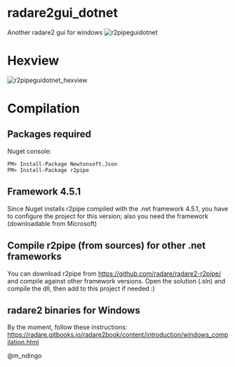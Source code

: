 # radare2gui_dotnet
Another radare2 gui for windows
![r2pipeguidotnet](https://cloud.githubusercontent.com/assets/12532269/20358089/cb65b5e6-ac2a-11e6-9b8b-4a073e7d5106.png)
# Hexview
![r2pipeguidotnet_hexview](https://cloud.githubusercontent.com/assets/12532269/20358143/f7cef1f6-ac2a-11e6-8430-95e4da91f062.png)
# Compilation
## Packages required

Nuget console:
```
PM> Install-Package Newtonsoft.Json
PM> Install-Package r2pipe
```
## Framework 4.5.1
Since Nuget installs r2pipe compiled with the .net framework 4.5.1, you have to configure the project for this version; also you need the framework (downloadable from Microsoft)

## Compile r2pipe (from sources) for other .net frameworks
You can download r2pipe from https://github.com/radare/radare2-r2pipe/ and compile against other framework versions. Open the solution (.sln) and compile the dll, then add to this project if needed :) 

## radare2 binaries for Windows
By the moment, follow these instructions: https://radare.gitbooks.io/radare2book/content/introduction/windows_compilation.html

@m_ndingo
